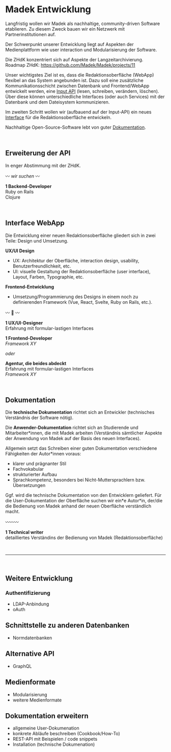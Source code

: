 # Madek Entwicklung

Langfristig wollen wir Madek als nachhaltige, community-driven Software etablieren. Zu diesem Zweck bauen wir ein Netzwerk mit Partnerinstitutionen auf.  

Der Schwerpunkt unserer Entwicklung liegt auf Aspekten der Medienplattform wie user interaction und Modularisierung der Software.  

Die ZHdK konzentriert sich auf Aspekte der Langzeitarchivierung.  
Roadmap ZHdK: https://github.com/Madek/Madek/projects/11

Unser wichtigstes Ziel ist es, dass die Redaktionsoberfläche (WebApp) flexibel an das System angebunden ist. Dazu soll eine zusätzliche Kommunikationsschicht zwischen Datenbank und Frontend/WebApp entwickelt werden, eine [Input API](#Erweiterung-der-API) (lesen, schreiben, verändern, löschen). Über diese können unterschiedliche Interfaces (oder auch Services) mit der Datenbank und dem Dateisystem kommunizieren.  

Im zweiten Schritt wollen wir (aufbauend auf der Input-API) ein neues [Interface](#Interface-WebApp) für die Redaktionsoberfläche entwickeln.  

Nachhaltige Open-Source-Software lebt von guter [Dokumentation](#Dokumentation).  

&nbsp; 

## Erweiterung der API

In enger Abstimmung mit der ZHdK. 

:wavy_dash: *wir suchen* :wavy_dash:

**1 Backend-Developer**  
Ruby on Rails  
Clojure  

&nbsp; 

## Interface WebApp

Die Entwicklung einer neuen Redaktionsoberfläche gliedert sich in zwei Teile: Design und Umsetzung.

**UX/UI Design**
- UX: Architektur der Oberfläche, interaction design, usability, Benutzerfreundlichkeit, etc.
- UI: visuelle Gestaltung der Redaktionsoberfläche (user interface), Layout, Farben, Typographie, etc.

**Frontend-Entwicklung**
   - Umsetzung/Programmierung des Designs in einem noch zu definierenden Framework (Vue, React, Svelte, Ruby on Rails, etc.).


:wavy_dash: :eyes: :wavy_dash:

**1 UX/UI-Designer**  
Erfahrung mit formular-lastigen Interfaces

**1 Frontend-Developer**  
*Framework XY*

*oder*  

**Agentur, die beides abdeckt**  
Erfahrung mit formular-lastigen Interfaces  
*Framework XY*

&nbsp; 

## Dokumentation

Die **technische Dokumentation** richtet sich an Entwickler (technisches Verständnis der Software nötig). 

Die **Anwender-Dokumentation** richtet sich an Studierende und Mitarbeiter\*innen, die mit Madek arbeiten (Verständnis sämtlicher Aspekte der Anwendung von Madek auf der Basis des neuen Interfaces). 

Allgemein setzt das Schreiben einer guten Dokumentation verschiedene Fähigkeiten der Autor*innen voraus:
- klarer und prägnanter Stil
- Fachvokabular
- strukturierter Aufbau
- Sprachkompetenz, besonders bei Nicht-Muttersprachlern bzw. Übersetzungen  

Ggf. wird die technische Dokumentation von den Entwicklern geliefert. Für die User-Dokumentation der Oberfläche suchen wir ein\*e Autor\*in, der/die die Bedienung von Madek anhand der neuen Oberfläche verständlich macht.

:wavy_dash::wavy_dash::wavy_dash:

**1 Technical writer**  
detailliertes Verständins der Bedienung von Madek (Redaktionsoberfläche)  


&nbsp;

---

&nbsp;

## Weitere Entwicklung

### Authentifizierung
- LDAP-Anbindung
- oAuth

## Schnittstelle zu anderen Datenbanken
- Normdatenbanken

## Alternative API
- GraphQL

## Medienformate
- Modularisierung
- weitere Medienformate

## Dokumentation erweitern
- allgemeine User-Dokumenation
- konkrete Abläufe beschreiben (Cookbook/How-To)
- REST-API mit Beispielen / code snippets
- Installation (technische Dokumenation)